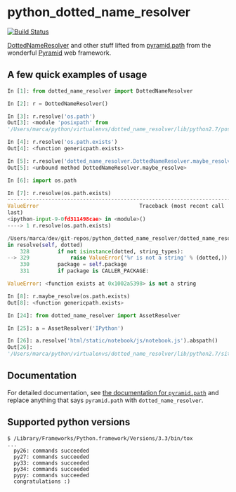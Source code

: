 python_dotted_name_resolver
===========================

[![Build
Status](https://travis-ci.org/msabramo/python_dotted_name_resolver.svg?branch=master)](https://travis-ci.org/msabramo/python_dotted_name_resolver)

[DottedNameResolver](http://docs.pylonsproject.org/projects/pyramid/en/latest/api/path.html#pyramid.path.DottedNameResolver)
and other stuff lifted from
[pyramid.path](http://docs.pylonsproject.org/projects/pyramid/en/latest/api/path.html)
from the wonderful
[Pyramid](http://docs.pylonsproject.org/projects/pyramid/) web framework.


A few quick examples of usage
-----------------------------

```python
In [1]: from dotted_name_resolver import DottedNameResolver

In [2]: r = DottedNameResolver()

In [3]: r.resolve('os.path')
Out[3]: <module 'posixpath' from
'/Users/marca/python/virtualenvs/dotted_name_resolver/lib/python2.7/posixpath.pyc'>

In [4]: r.resolve('os.path.exists')
Out[4]: <function genericpath.exists>

In [5]: r.resolve('dotted_name_resolver.DottedNameResolver.maybe_resolve')
Out[5]: <unbound method DottedNameResolver.maybe_resolve>

In [6]: import os.path

In [7]: r.resolve(os.path.exists)
---------------------------------------------------------------------------
ValueError                                Traceback (most recent call
last)
<ipython-input-9-0fd311498cae> in <module>()
----> 1 r.resolve(os.path.exists)

/Users/marca/dev/git-repos/python_dotted_name_resolver/dotted_name_resolver/__init__.pyc
in resolve(self, dotted)
    328         if not isinstance(dotted, string_types):
--> 329             raise ValueError('%r is not a string' % (dotted,))
    330         package = self.package
    331         if package is CALLER_PACKAGE:

ValueError: <function exists at 0x1002a5398> is not a string

In [8]: r.maybe_resolve(os.path.exists)
Out[8]: <function genericpath.exists>

In [24]: from dotted_name_resolver import AssetResolver

In [25]: a = AssetResolver('IPython')

In [26]: a.resolve('html/static/notebook/js/notebook.js').abspath()
Out[26]:
'/Users/marca/python/virtualenvs/dotted_name_resolver/lib/python2.7/site-packages/IPython/html/static/notebook/js/notebook.js'
```


Documentation
-------------

For detailed documentation, see [the documentation for
`pyramid.path`](http://docs.pylonsproject.org/projects/pyramid/en/latest/api/path.html)
and replace anything that says `pyramid.path` with
`dotted_name_resolver`.


Supported python versions
-------------------------

```
$ /Library/Frameworks/Python.framework/Versions/3.3/bin/tox
...
  py26: commands succeeded
  py27: commands succeeded
  py33: commands succeeded
  py34: commands succeeded
  pypy: commands succeeded
  congratulations :)
```
